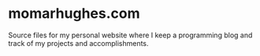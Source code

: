 # momarhughes.com

Source files for my personal website where I keep a programming blog and track of my projects and accomplishments.

